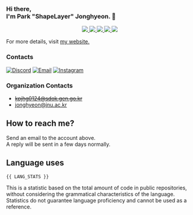 ### Hi there, <br>I'm Park "ShapeLayer" Jonghyeon. 👋
<p align="center">
    <a href="#" aria-label="Github">
        <img src="https://img.shields.io/badge/since-2015-black?logo=github&logoColor=white">
    </a>
    <a href="https://jonghyeon.me" aria-label="notion">
        <img src="https://img.shields.io/badge/meet%20at%20jonghyeon.me!-white">
    </a>
    <a href="https://blog.jonghyeon.me" aria-label="velog.io">
        <img src="https://img.shields.io/badge/blog-blog.jonghyeon.me-20C997">
    </a>
    <a href="https://www.credly.com/users/jonghyeon/" aria-label="credly">
        <img src="https://img.shields.io/badge/credly-jonghyeon-FF6B00?logo=credly&logoColor=white">
    </a>
    <a href="https://solved.ac/profile/belline0124" aria-label="solved.ac">
        <img src="https://mazassumnida.wtf/api/mini/generate_badge?boj=belline0124">
    </a>
</p>

For more details, visit [my website.](https://jonghyeon.me)

### Contacts
 [![Discord](https://img.shields.io/badge/Discord-shapelayer-7289DA?logo=discord&logoColor=white)](#)
 [![Email](https://img.shields.io/badge/Email-me@jonghyeon.me-EA4335?logo=gmail&logoColor=white)](mailto:me@jonghyeon.me)
 [![Instagram](https://img.shields.io/badge/Instagram-@__jong.hyeon__-DB2973?logo=instagram&logoColor=white)](https://www.instagram.com/__jong.hyeon__)

### Organization Contacts
- ~~kpjhg0124@sdok.gen.go.kr~~
- jonghyeon@jnu.ac.kr

## How to reach me?
Send an email to the account above.  
A reply will be sent in a few days normally.

## Language uses
```txt
{{ LANG_STATS }}
```

This is a statistic based on the total amount of code in public repositories, without considering the grammatical characteristics of the language.  
Statistics do not guarantee language proficiency and cannot be used as a reference.
